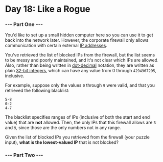 # Day 18: Like a Rogue

### --- Part One ---

You'd like to set up a small hidden computer here so you can use it to get back into the network later. However, the corporate firewall only allows communication with certain external [IP addresses](https://en.wikipedia.org/wiki/IPv4#Addressing).

You've retrieved the list of blocked IPs from the firewall, but the list seems to be messy and poorly maintained, and it's not clear which IPs are allowed. Also, rather than being written in [dot-decimal](https://en.wikipedia.org/wiki/Dot-decimal_notation) notation, they are written as plain [32-bit integers](https://en.wikipedia.org/wiki/32-bit), which can have any value from 0 through ```4294967295```, inclusive.

For example, suppose only the values ```0``` through ```9``` were valid, and that you retrieved the following blacklist:

```
5-8
0-2
4-7
```

The blacklist specifies ranges of IPs (inclusive of both the start and end value) that are **not** allowed. Then, the only IPs that this firewall allows are ```3``` and ```9```, since those are the only numbers not in any range.

Given the list of blocked IPs you retrieved from the firewall (your puzzle input), **what is the lowest-valued IP** that is not blocked?

### --- Part Two ---
